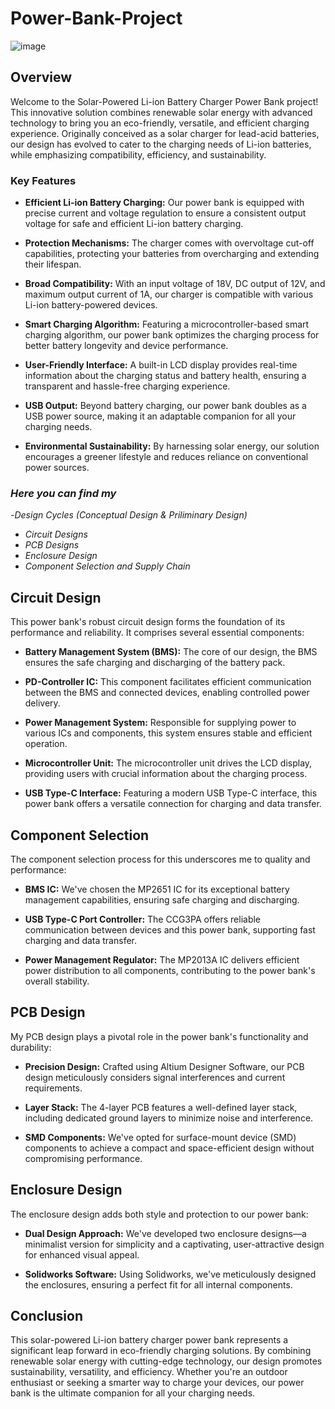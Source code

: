 # Power-Bank-Project
![image](https://github.com/RavinduMPK/Power-Bank-Project/assets/68577937/33058bac-7979-4ba5-a94c-856cb7760553)

## Overview

Welcome to the Solar-Powered Li-ion Battery Charger Power Bank project! This innovative solution combines renewable solar energy with advanced technology to bring you an eco-friendly, versatile, and efficient charging experience. Originally conceived as a solar charger for lead-acid batteries, our design has evolved to cater to the charging needs of Li-ion batteries, while emphasizing compatibility, efficiency, and sustainability.

### Key Features

- **Efficient Li-ion Battery Charging:** Our power bank is equipped with precise current and voltage regulation to ensure a consistent output voltage for safe and efficient Li-ion battery charging.

- **Protection Mechanisms:** The charger comes with overvoltage cut-off capabilities, protecting your batteries from overcharging and extending their lifespan.

- **Broad Compatibility:** With an input voltage of 18V, DC output of 12V, and maximum output current of 1A, our charger is compatible with various Li-ion battery-powered devices.

- **Smart Charging Algorithm:** Featuring a microcontroller-based smart charging algorithm, our power bank optimizes the charging process for better battery longevity and device performance.

- **User-Friendly Interface:** A built-in LCD display provides real-time information about the charging status and battery health, ensuring a transparent and hassle-free charging experience.

- **USB Output:** Beyond battery charging, our power bank doubles as a USB power source, making it an adaptable companion for all your charging needs.

- **Environmental Sustainability:** By harnessing solar energy, our solution encourages a greener lifestyle and reduces reliance on conventional power sources.

### *_Here you can find my_* 
-_*Design Cycles (Conceptual Design & Priliminary Design)*_
- _Circuit Designs_
- _PCB Designs_
- _Enclosure Design_
- _Component Selection and Supply Chain_

## Circuit Design

This power bank's robust circuit design forms the foundation of its performance and reliability. It comprises several essential components:

- **Battery Management System (BMS):** The core of our design, the BMS ensures the safe charging and discharging of the battery pack.

- **PD-Controller IC:** This component facilitates efficient communication between the BMS and connected devices, enabling controlled power delivery.

- **Power Management System:** Responsible for supplying power to various ICs and components, this system ensures stable and efficient operation.

- **Microcontroller Unit:** The microcontroller unit drives the LCD display, providing users with crucial information about the charging process.

- **USB Type-C Interface:** Featuring a modern USB Type-C interface, this power bank offers a versatile connection for charging and data transfer.

## Component Selection

 The component selection process for this underscores me to quality and performance:

- **BMS IC:** We've chosen the MP2651 IC for its exceptional battery management capabilities, ensuring safe charging and discharging.

- **USB Type-C Port Controller:** The CCG3PA offers reliable communication between devices and this power bank, supporting fast charging and data transfer.

- **Power Management Regulator:** The MP2013A IC delivers efficient power distribution to all components, contributing to the power bank's overall stability.

## PCB Design

My PCB design plays a pivotal role in the power bank's functionality and durability:

- **Precision Design:** Crafted using Altium Designer Software, our PCB design meticulously considers signal interferences and current requirements.

- **Layer Stack:** The 4-layer PCB features a well-defined layer stack, including dedicated ground layers to minimize noise and interference.

- **SMD Components:** We've opted for surface-mount device (SMD) components to achieve a compact and space-efficient design without compromising performance.

## Enclosure Design

The enclosure design adds both style and protection to our power bank:

- **Dual Design Approach:** We've developed two enclosure designs—a minimalist version for simplicity and a captivating, user-attractive design for enhanced visual appeal.

- **Solidworks Software:** Using Solidworks, we've meticulously designed the enclosures, ensuring a perfect fit for all internal components.

## Conclusion

This solar-powered Li-ion battery charger power bank represents a significant leap forward in eco-friendly charging solutions. By combining renewable solar energy with cutting-edge technology, our design promotes sustainability, versatility, and efficiency. Whether you're an outdoor enthusiast or seeking a smarter way to charge your devices, our power bank is the ultimate companion for all your charging needs.

